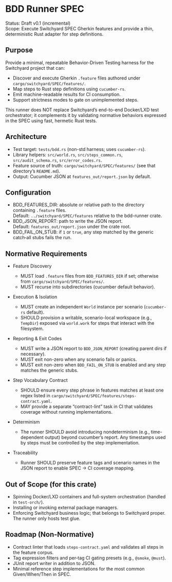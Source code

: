 # BDD Runner SPEC

Status: Draft v0.1 (incremental)  
Scope: Execute Switchyard SPEC Gherkin features and provide a thin, deterministic Rust adapter for step definitions.

## Purpose

Provide a minimal, repeatable Behavior-Driven Testing harness for the Switchyard project that can:

- Discover and execute Gherkin `.feature` files authored under `cargo/switchyard/SPEC/features/`.
- Map steps to Rust step definitions using `cucumber-rs`.
- Emit machine-readable results for CI consumption.
- Support strictness modes to gate on unimplemented steps.

This runner does NOT replace Switchyard’s end-to-end Docker/LXD test orchestrator; it complements it by validating normative behaviors expressed in the SPEC using fast, hermetic Rust tests.

## Architecture

- Test target: `tests/bdd.rs` (non-std harness; uses `cucumber-rs`).
- Library helpers: `src/world.rs`, `src/steps_common.rs`, `src/audit_schema.rs`, `src/error_codes.rs`.
- Feature source of truth: `cargo/switchyard/SPEC/features/` (see that directory’s `README.md`).
- Output: Cucumber JSON at `features_out/report.json` by default.

## Configuration

- BDD_FEATURES_DIR: absolute or relative path to the directory containing `.feature` files.  
  Default: `../switchyard/SPEC/features` relative to the bdd-runner crate.
- BDD_JSON_REPORT: path to write the JSON report.  
  Default: `features_out/report.json` under the crate root.
- BDD_FAIL_ON_STUB: if `1` or `true`, any step matched by the generic catch‑all stubs fails the run.

## Normative Requirements

- Feature Discovery
  - MUST load `.feature` files from `BDD_FEATURES_DIR` if set; otherwise from `cargo/switchyard/SPEC/features/`.
  - MUST recurse into subdirectories (cucumber default behavior).

- Execution & Isolation
  - MUST create an independent `World` instance per scenario (`cucumber-rs` default).
  - SHOULD provision a writable, scenario-local workspace (e.g., `TempDir`) exposed via `world.work` for steps that interact with the filesystem.

- Reporting & Exit Codes
  - MUST write a JSON report to `BDD_JSON_REPORT` (creating parent dirs if necessary).
  - MUST exit non-zero when any scenario fails or panics.
  - MUST exit non-zero when `BDD_FAIL_ON_STUB` is enabled and any step matches the generic stubs.

- Step Vocabulary Contract
  - SHOULD ensure every step phrase in features matches at least one regex listed in `cargo/switchyard/SPEC/features/steps-contract.yaml`.
  - MAY provide a separate “contract-lint” task in CI that validates coverage without running implementations.

- Determinism
  - The runner SHOULD avoid introducing nondeterminism (e.g., time-dependent output) beyond cucumber’s report. Any timestamps used by steps must be controlled by the step implementation.

- Traceability
  - Runner SHOULD preserve feature tags and scenario names in the JSON report to enable SPEC → CI coverage mapping.

## Out of Scope (for this crate)

- Spinning Docker/LXD containers and full-system orchestration (handled in `test-orch/`).
- Installing or invoking external package managers.
- Enforcing Switchyard business logic; that belongs to Switchyard proper. The runner only hosts test glue.

## Roadmap (Non-Normative)

- Contract linter that loads `steps-contract.yaml` and validates all steps in the feature corpus.
- Tag expression filters and per‑tag CI gating presets (e.g., `@smoke`, `@must`).
- JUnit report writer in addition to JSON.
- Minimal reference step implementations for the most common Given/When/Then in SPEC.
